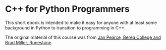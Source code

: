 # C++ for Python Programmers

This short ebook is intended to make it easy for anyone with at least
some background in Python to transition to programming in C++.

The original material of this course was from [Jan Pearce, Berea College and Brad Miller, Runestone](https://runestone.academy/ns/books/published/cpp4python/index.html).